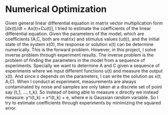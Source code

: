 # Numerical Optimization
Given general linear differential equation in matrix vector multiplication form [dx(t)/dt = Ax(t)+Cu(t)], I tried to estimate the coefficients of the linear differential equation. Given the parameters of the model, which are coefficients (A,C,  both are matrix) and stimulus values (u(t)), and the initial state of the system x(0), the response or solution x(t) can be determine numerically. This is the forward problem. However, in this project, I solve inverse problem through experiment results.
The inverse problem is the problem of finding the parameters in the model from a sequence of experiments. Specially we want to determine A and C given a sequence of experiments where we input different functions u(t) and measure the output x(t). And since x depends on the parameters,
I can write the solution as x(t; A;C).
When I conduct at experiment, measurements are always contaminated by noise and
samples are only taken at a discrete set of point say {t_1, ..., t_k}. So instead of being able
to measure x directly we instead measure:
y^i(t_k) = x^i(t_k) + e, where e is Gaussian random variable. So I try to estimate coefficients through experiments by minimizing the squared error.

